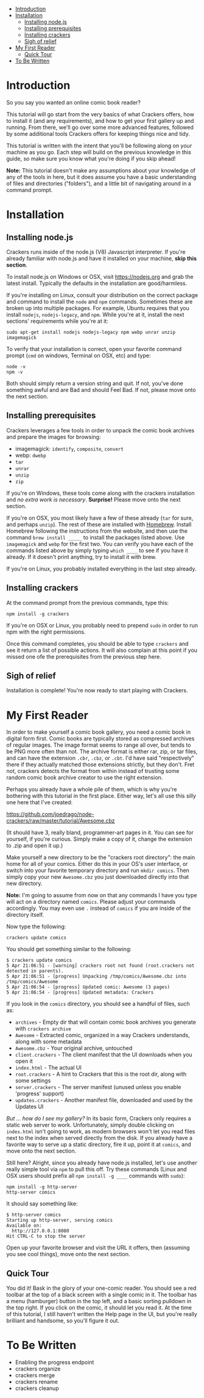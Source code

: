 - [Introduction](#introduction)
- [Installation](#installation)
  - [Installing node.js](#installing-nodejs)
  - [Installing prerequisites](#installing-prerequisites)
  - [Installing crackers](#installing-crackers)
  - [Sigh of relief](#sigh-of-relief)
- [My First Reader](#my-first-reader)
  - [Quick Tour](#quick-tour)
- [To Be Written](#to-be-written)

Introduction
============

So you say you wanted an online comic book reader?

This tutorial will go start from the very basics of what Crackers offers, how to install it (and any requirements), and how to get your first gallery up and running. From there, we'll go over some more advanced features, followed by some additional tools Crackers offers for keeping things nice and tidy.

This tutorial is written with the intent that you'll be following along on your machine as you go. Each step will build on the previous knowledge in this guide, so make sure you know what you're doing if you skip ahead!

**Note:** This tutorial doesn't make any assumptions about your knowledge of any of the tools in here, but it does assume you have a basic understanding of files and directories ("folders"), and a little bit of navigating around in a command prompt.

Installation
============

Installing node.js
------------------

Crackers runs inside of the node.js (V8) Javascript interpreter. If you're already familiar with node.js and have it installed on your machine, **skip this section**.

To install node.js on Windows or OSX, visit https://nodejs.org and grab the latest install. Typically the defaults in the installation are good/harmless.

If you're installing on Linux, consult your distribution on the correct package and command to install the ``node`` and `npm` commands. Sometimes these are broken up into multiple packages. For example, Ubuntu requires that you install `nodejs`, `nodejs-legacy`, and `npm`. While you're at it, install the next sections' requirements while you're at it:

    sudo apt-get install nodejs nodejs-legacy npm webp unrar unzip imagemagick

To verify that your installation is correct, open your favorite command prompt (`cmd` on windows, Terminal on OSX, etc) and type:

    node -v
    npm -v

Both should simply return a version string and quit. If not, you've done something awful and are Bad and should Feel Bad. If not, please move onto the next section.

Installing prerequisites
------------------------

Crackers leverages a few tools in order to unpack the comic book archives and prepare the images for browsing:

* imagemagick: `identify`, `composite`, `convert`
* webp: `dwebp`
* `tar`
* `unrar`
* `unzip`
* `zip`

If you're on Windows, these tools come along with the crackers installation and _no extra work is necessary_. **Surprise!** Please move onto the next section.

If you're on OSX, you most likely have a few of these already (`tar` for sure, and perhaps `unzip`). The rest of these are installed with [Homebrew](http://brew.sh/). Install Homebrew following the instructions from the website, and then use the command `brew install _____` to install the packages listed above. Use `imagemagick` and `webp` for the first two. You can verify you have each of the commands listed above by simply typing `which ____` to see if you have it already. If it doesn't print anything, try to install it with brew.

If you're on Linux, you probably installed everything in the last step already.

Installing crackers
-------------------

At the command prompt from the previous commands, type this:

    npm install -g crackers

If you're on OSX or Linux, you probably need to prepend `sudo` in order to run npm with the right permissions.

Once this command completes, you should be able to type `crackers` and see it return a list of possible actions. It will also complain at this point if you missed one ofe the prerequisites from the previous step here.

Sigh of relief
--------------

Installation is complete! You're now ready to start playing with Crackers.




My First Reader
===============

In order to make yourself a comic book gallery, you need a comic book in digital form first. Comic books are typically stored as compressed archives of regular images. The image format seems to range all over, but tends to be PNG more often than not. The archive format is either rar, zip, or tar files, and can have the extension `.cbr`, `.cbz`, or `.cbt`. I'd have said "respectively" there if they actually matched those extensions strictly, but they don't. Fret not, crackers detects the format from within instead of trusting some random comic book archive creator to use the right extension.

Perhaps you already have a whole pile of them, which is why you're bothering with this tutorial in the first place. Either way, let's all use this silly one here that I've created:

https://github.com/joedrago/node-crackers/raw/master/tutorial/Awesome.cbz

(It should have 3, really bland, programmer-art pages in it. You can see for yourself, if you're curious. Simply make a copy of it, change the extension to .zip and open it up.)

Make yourself a new directory to be the "crackers root directory": the main home for all of your comics. Either do this in your OS's user interface, or switch into your favorite temporary directory and run `mkdir comics`. Then simply copy your new `Awesome.cbz` you just downloaded directly into that new directory.

**Note:** I'm going to assume from now on that any commands I have you type will act on a directory named `comics`. Please adjust your commands accordingly. You may even use `.` instead of `comics` if you are inside of the directory itself.

Now type the following:

    crackers update comics

You should get something similar to the following:

    $ crackers update comics
    5 Apr 21:06:51 - [warning] crackers root not found (root.crackers not detected in parents).
    5 Apr 21:06:51 - [progress] Unpacking /tmp/comics/Awesome.cbz into /tmp/comics/Awesome
    5 Apr 21:06:54 - [progress] Updated comic: Awesome (3 pages)
    5 Apr 21:06:54 - [progress] Updated metadata: Crackers

If you look in the `comics` directory, you should see a handful of files, such as:

* `archives` - Empty dir that will contain comic book archives you generate with `crackers archive`
* `Awesome` - Extracted comic, organized in a way Crackers understands, along with some metadata
* `Awesome.cbz` - Your original archive, untouched
* `client.crackers` - The client manifest that the UI downloads when you open it
* `index.html` - The actual UI
* `root.crackers` - A hint to Crackers that this is the root dir, along with some settings
* `server.crackers` - The server manifest (unused unless you enable 'progress' support)
* `updates.crackers` - Another manifest file, downloaded and used by the Updates UI

_But ... how do I see my gallery?_ In its basic form, Crackers only requires a static web server to work. Unfortunately, simply double clicking on `index.html` isn't going to work, as modern browsers won't let you read files next to the index when served directly from the disk. If you already have a favorite way to serve up a static directory, fire it up, point it at `comics`, and move onto the next section.

Still here? Alright, since you already have node.js installed, let's use another really simple tool via `npm` to pull this off. Try these commands (Linux and OSX users should prefix all `npm install -g ____` commands with `sudo`):

    npm install -g http-server
    http-server comics

It should say something like:

    $ http-server comics
    Starting up http-server, serving comics
    Available on:
      http://127.0.0.1:8080
    Hit CTRL-C to stop the server

Open up your favorite browser and visit the URL it offers, then (assuming you see cool things), move onto the next section.

Quick Tour
----------

You did it! Bask in the glory of your one-comic reader. You should see a red toolbar at the top of a black screen with a single comic in it. The toolbar has a menu (hamburger) button in the top left, and a basic sorting pulldown in the top right. If you click on the comic, it should let you read it. At the time of this tutorial, I still haven't written the Help page in the UI, but you're really brilliant and handsome, so you'll figure it out.


To Be Written
=============

* Enabling the progress endpoint
* crackers organize
* crackers merge
* crackers rename
* crackers cleanup
